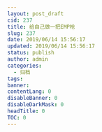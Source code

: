 ```yaml
---
layout: post_draft
cid: 237
title: 给自己做一把EMP枪
slug: 237
date: 2019/06/14 15:56:17
updated: 2019/06/14 15:56:17
status: publish
author: admin
categories: 
  - 归档
tags: 
banner: 
contentLang: 0
disableBanner: 0
disableDarkMask: 0
headTitle: 0
TOC: 0
---
```



